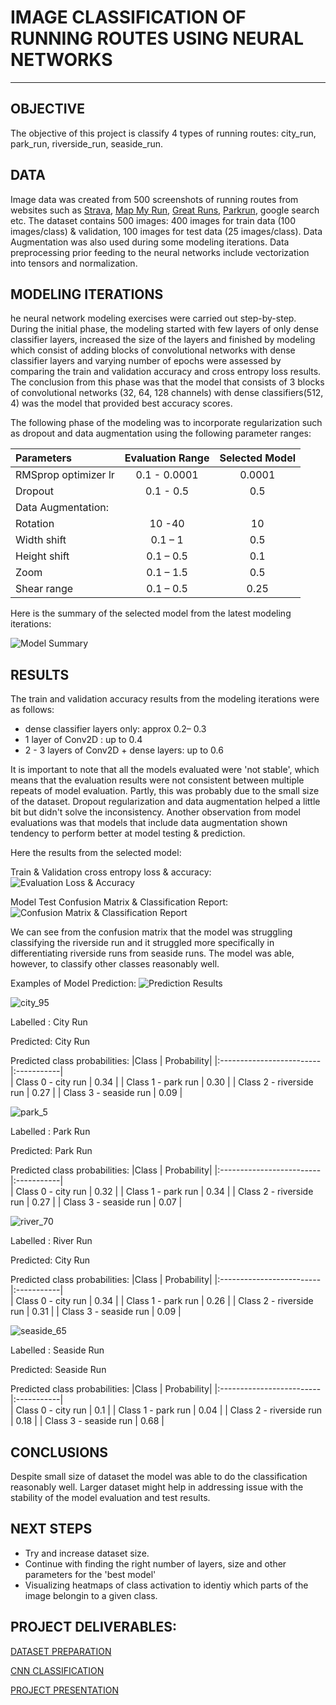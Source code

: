 # IMAGE CLASSIFICATION OF RUNNING ROUTES USING NEURAL NETWORKS

___
## OBJECTIVE
The objective of this project is classify 4 types of running routes: city_run, park_run, riverside_run, seaside_run.


## DATA
Image data was created from 500 screenshots of running routes from websites such as [Strava](https://www.strava.com/local), [Map My Run](https://www.mapmyrun.com/routes/search), [Great Runs](https://greatruns.com/lists/main-lists/#), [Parkrun](https://www.parkrun.fr/events/#geo=5/46.58/2.86), google search etc.
The dataset contains 500 images: 400 images for train data (100 images/class)  & validation, 100 images for test data (25 images/class). 
Data Augmentation was also used during some modeling iterations. 
Data preprocessing prior feeding to the neural networks include vectorization into tensors and normalization.

## MODELING ITERATIONS
he neural network modeling exercises were carried out step-by-step.
During the initial phase, the modeling started with few layers of  only dense classifier layers, increased the size of the layers and finished by modeling which consist of adding   blocks of convolutional networks with dense classifier layers and varying number of epochs were assessed by comparing the train and validation accuracy and cross entropy loss results. 
The conclusion from this phase was that the model that consists of 3 blocks of convolutional networks (32, 64, 128 channels) with dense classifiers(512, 4) was the model that provided best accuracy scores.

The following phase of the modeling was to incorporate regularization such as dropout and data augmentation using the following parameter ranges:

| Parameters           | Evaluation Range |Selected Model | 
|:---------------------|:----------------:|:-------------:|
| RMSprop optimizer lr |0.1 - 0.0001      | 0.0001        | 
| Dropout              | 0.1 - 0.5        | 0.5           | 
| Data Augmentation:   |                  |               |
|  Rotation	           | 10 -40	          | 10            |
|  Width shift 	       | 0.1 – 1          | 0.5           |	
|  Height shift 	     | 0.1 – 0.5        | 0.1           |       	
|  Zoom 		           | 0.1 – 1.5	      | 0.5           |
|  Shear range		     | 0.1 – 0.5	      | 0.25          |

Here is the summary of the selected model from the latest modeling iterations:

![Model Summary](model_summary.png)

## RESULTS 
The train and validation accuracy results from the modeling iterations were as follows:
* dense classifier layers only: approx  0.2– 0.3
* 1 layer of Conv2D : up to 0.4
* 2 - 3 layers of Conv2D + dense layers: up to 0.6

It is important to note that all the models evaluated were 'not stable', which means that the evaluation results were not consistent between multiple repeats of model evaluation. Partly, this was probably due to the small size of the dataset.
Dropout regularization and data augmentation helped a little bit but didn't solve the inconsistency. 
Another observation from model evaluations was that models that include data augmentation shown tendency  to perform better at model testing & prediction.

Here the results from the selected model: 

Train & Validation cross entropy loss & accuracy:
![Evaluation Loss & Accuracy](loss_accuracy.png)

Model Test Confusion Matrix & Classification Report:
![Confusion Matrix & Classification Report](cm_proba)



We can see from the confusion matrix that the model was struggling classifying the riverside run and it struggled more specifically in differentiating riverside runs from seaside runs. The model was able, however, to classify other classes reasonably well.

Examples of Model Prediction:
![Prediction Results](pred_results)


![city_95](city_95.png)

Labelled : City Run

Predicted: City Run

Predicted class probabilities: 
|Class                     | Probability|
|:-------------------------|:-----------|        
| Class 0 - city run       | 0.34       |
| Class 1 - park run       | 0.30       |
| Class 2 - riverside run  | 0.27       |
| Class 3 - seaside run    | 0.09       |

![park_5](park_5.png)

Labelled : Park Run

Predicted: Park Run

Predicted class probabilities: 
|Class                     | Probability|
|:-------------------------|:-----------|        
| Class 0 - city run       | 0.32       |
| Class 1 - park run       | 0.34       |
| Class 2 - riverside run  | 0.27       |
| Class 3 - seaside run    | 0.07       |

![river_70](river_70.png)

Labelled : River Run

Predicted: City Run

Predicted class probabilities: 
|Class                     | Probability|
|:-------------------------|:-----------|        
| Class 0 - city run       | 0.34       |
| Class 1 - park run       | 0.26       |
| Class 2 - riverside run  | 0.31       |
| Class 3 - seaside run    | 0.09       |

![seaside_65](seaside_65.png)

Labelled : Seaside Run

Predicted: Seaside Run

Predicted class probabilities: 
|Class                     | Probability|
|:-------------------------|:-----------|        
| Class 0 - city run       | 0.1        |
| Class 1 - park run       | 0.04       |
| Class 2 - riverside run  | 0.18       |
| Class 3 - seaside run    | 0.68       |


## CONCLUSIONS

Despite small size of dataset the model was able to do the classification reasonably well.
Larger dataset might help in addressing issue with the stability of the model evaluation and test results. 

## NEXT STEPS
* Try and increase dataset size. 
* Continue with finding the right number of layers, size and other parameters for the 'best model'
* Visualizing heatmaps of class activation to identiy which parts of the image belongin to a given class. 


## PROJECT DELIVERABLES:

[DATASET PREPARATION](project_5_dataset_final.ipynb)

[CNN CLASSIFICATION](project_5_convnet_final.ipynb)

[PROJECT PRESENTATION](project_5_presentation.pptx)
